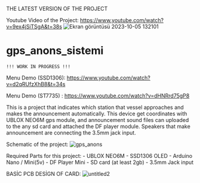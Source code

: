 THE LATEST VERSION OF THE PROJECT

Youtube Video of the Project: https://www.youtube.com/watch?v=9ex4jSiTSgA&t=38s
![Ekran görüntüsü 2023-10-05 132101](https://github.com/bilalemregirit/Auto_Announcement_system/assets/60060887/8d35b672-1630-455d-8e45-37a65f3aa210)



# gps_anons_sistemi
    !!! WORK IN PROGRESS !!!   
 Menu Demo (SSD1306): https://www.youtube.com/watch?v=d2qRUfzXhB8&t=34s
 
 Menu Demo (ST7735) : https://www.youtube.com/watch?v=dHNRrd75gP8
 
  This is a project that indicates which station that vessel approaches and makes the announcement automatically. This device get coordinates 
with UBLOX NEO6M gps module, and announcement sound files can uploaded to the any sd card and attached the DF player module. Speakers that make 
announcement are connecting the 3.5mm jack input.   

Schematic of the project:
![gps_anons](https://user-images.githubusercontent.com/60060887/175570052-f531bdab-98e3-444b-9662-8625886b9e28.png)

 Required Parts for this project:
      - UBLOX NEO6M
      - SSD1306 OLED
      - Arduino Nano / Mini(5v)
      - DF Player Mini
      - SD card (at least 2gb)
      - 3.5mm Jack input   
      
BASİC PCB DESİGN OF CARD:
![untitled2](https://user-images.githubusercontent.com/60060887/175928738-212f4597-2feb-4142-bfca-90d5eb1ed512.png)
